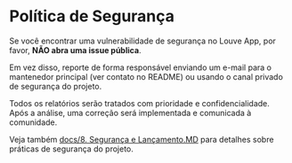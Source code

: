 # Política de Segurança

Se você encontrar uma vulnerabilidade de segurança no Louve App, por favor, **NÃO abra uma issue pública**.

Em vez disso, reporte de forma responsável enviando um e-mail para o mantenedor principal (ver contato no README) ou usando o canal privado de segurança do projeto.

Todos os relatórios serão tratados com prioridade e confidencialidade. Após a análise, uma correção será implementada e comunicada à comunidade.

Veja também [docs/8. Segurança e Lançamento.MD](docs/8.%20Seguran%C3%A7a%20e%20Lan%C3%A7amento.MD) para detalhes sobre práticas de segurança do projeto. 